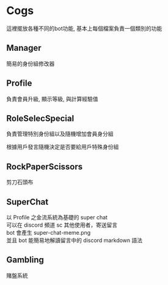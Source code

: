 # Cogs

這裡擺放各種不同的bot功能, 基本上每個檔案負責一個類別的功能

## Manager

簡易的身份組修改器

## Profile

負責會員升級, 顯示等級, 與計算經驗值

## RoleSelecSpecial

負責管理特別身份組以及隨機增加會員身分組

根據用戶發言隨機決定是否要給用戶特殊身份組

## RockPaperScissors

剪刀石頭布

## SuperChat

以 Profile 之金流系統為基礎的 super chat  
可以在 discord 頻道 sc 其他使用者，寄送留言  
bot 會產生 super-chat-meme.png  
並且 bot 能簡易地解讀留言中的 discord markdown 語法

## Gambling

賭盤系統
